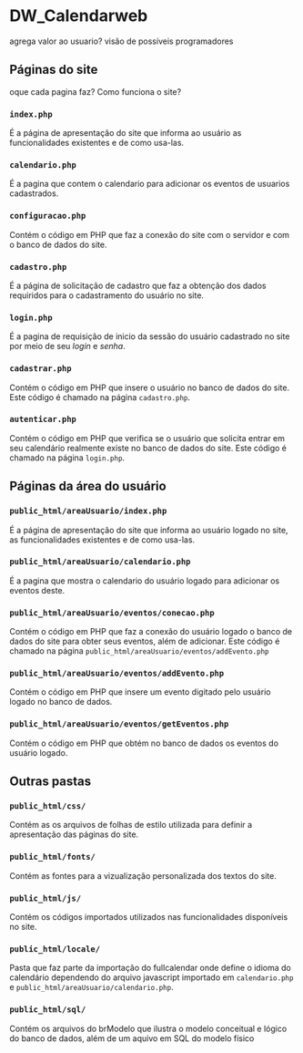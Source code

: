# DW_Calendarweb
agrega valor ao usuario?
visão de possíveis programadores
## Páginas do site
oque cada pagina faz?
Como funciona o site?
### ``index.php``
É a página de apresentação do site que informa ao usuário as funcionalidades existentes e de como usa-las.
### ``calendario.php``
É a pagina que contem o calendario para adicionar os eventos de usuarios cadastrados.
### ``configuracao.php``
Contém o código em PHP que faz a conexão do site com o servidor e com o banco de dados do site.
### ``cadastro.php``
É a página de solicitação de cadastro que faz a obtenção dos dados requiridos para o cadastramento do usuário no site.
### ``login.php``
É a pagina de requisição de inicio da sessão do usuário cadastrado no site por meio de seu *login* e *senha*.
### ``cadastrar.php``
Contém o código em PHP que insere o usuário no banco de dados do site. Este código é chamado na página ``cadastro.php``.
### ``autenticar.php``
Contém o código em PHP que verifica se o usuário que solicita entrar em seu calendário realmente existe no banco de dados do site. Este código é chamado na página ``login.php``.
## Páginas da área do usuário
### ``public_html/areaUsuario/index.php``
É a página de apresentação do site que informa ao usuário logado no site, as funcionalidades existentes e de como usa-las.
### ``public_html/areaUsuario/calendario.php``
É a pagina que mostra o calendario do usuário logado para adicionar os eventos deste.
### ``public_html/areaUsuario/eventos/conecao.php``
Contém o código em PHP que faz a conexão do usuário logado o banco de dados do site para obter seus eventos, além de adicionar. Este código é chamado na página ``public_html/areaUsuario/eventos/addEvento.php``
### ``public_html/areaUsuario/eventos/addEvento.php``
Contém o código em PHP que insere um evento digitado pelo usuário logado no banco de dados.
### ``public_html/areaUsuario/eventos/getEventos.php``
Contém o código em PHP que obtém no banco de dados os eventos do usuário logado.
## Outras pastas
### ``public_html/css/``
Contém as os arquivos de folhas de estilo utilizada para definir a apresentação das páginas do site. 
### ``public_html/fonts/``
Contém as fontes para a vizualização personalizada dos textos do site.
### ``public_html/js/``
Contém os códigos importados utilizados nas funcionalidades disponíveis no site.
### ``public_html/locale/``
Pasta que faz parte da importação do fullcalendar onde define o idioma do calendário dependendo do arquivo javascript importado em ``calendario.php`` e ``public_html/areaUsuario/calendario.php``.
### ``public_html/sql/``
Contém os arquivos do brModelo que ilustra o modelo conceitual e lógico do banco de dados, além de um aquivo em SQL do modelo físico
